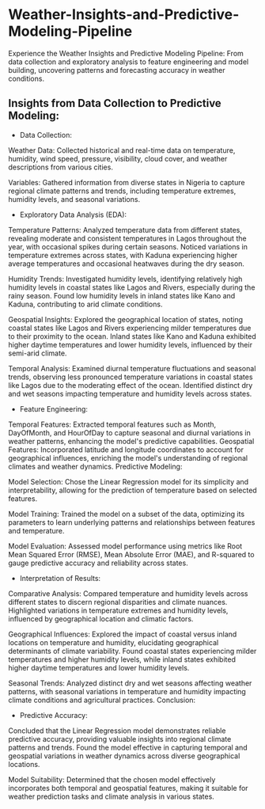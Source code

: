 # Weather-Insights-and-Predictive-Modeling-Pipeline
Experience the Weather Insights and Predictive Modeling Pipeline: From data collection and exploratory analysis to feature engineering and model building, uncovering patterns and forecasting accuracy in weather conditions.
## Insights from Data Collection to Predictive Modeling:

* Data Collection:

Weather Data: Collected historical and real-time data on temperature, humidity, wind speed, pressure, visibility, cloud cover, and weather descriptions from various cities.

Variables: Gathered information from diverse states in Nigeria to capture regional climate patterns and trends, including temperature extremes, humidity levels, and seasonal variations.

* Exploratory Data Analysis (EDA):

Temperature Patterns: Analyzed temperature data from different states, revealing moderate and consistent temperatures in Lagos throughout the year, with occasional spikes during certain seasons. Noticed variations in temperature extremes across states, with Kaduna experiencing higher average temperatures and occasional heatwaves during the dry season.

Humidity Trends: Investigated humidity levels, identifying relatively high humidity levels in coastal states like Lagos and Rivers, especially during the rainy season. Found low humidity levels in inland states like Kano and Kaduna, contributing to arid climate conditions.

Geospatial Insights: Explored the geographical location of states, noting coastal states like Lagos and Rivers experiencing milder temperatures due to their proximity to the ocean. Inland states like Kano and Kaduna exhibited higher daytime temperatures and lower humidity levels, influenced by their semi-arid climate.

Temporal Analysis: Examined diurnal temperature fluctuations and seasonal trends, observing less pronounced temperature variations in coastal states like Lagos due to the moderating effect of the ocean. Identified distinct dry and wet seasons impacting temperature and humidity levels across states.

* Feature Engineering:

Temporal Features: Extracted temporal features such as Month, DayOfMonth, and HourOfDay to capture seasonal and diurnal variations in weather patterns, enhancing the model's predictive capabilities.
Geospatial Features: Incorporated latitude and longitude coordinates to account for geographical influences, enriching the model's understanding of regional climates and weather dynamics.
Predictive Modeling:

Model Selection: Chose the Linear Regression model for its simplicity and interpretability, allowing for the prediction of temperature based on selected features.

Model Training: Trained the model on a subset of the data, optimizing its parameters to learn underlying patterns and relationships between features and temperature.

Model Evaluation: Assessed model performance using metrics like Root Mean Squared Error (RMSE), Mean Absolute Error (MAE), and R-squared to gauge predictive accuracy and reliability across states.

* Interpretation of Results:

Comparative Analysis: Compared temperature and humidity levels across different states to discern regional disparities and climate nuances. Highlighted variations in temperature extremes and humidity levels, influenced by geographical location and climatic factors.

Geographical Influences: Explored the impact of coastal versus inland locations on temperature and humidity, elucidating geographical determinants of climate variability. Found coastal states experiencing milder temperatures and higher humidity levels, while inland states exhibited higher daytime temperatures and lower humidity levels.

Seasonal Trends: Analyzed distinct dry and wet seasons affecting weather patterns, with seasonal variations in temperature and humidity impacting climate conditions and agricultural practices.
Conclusion:

* Predictive Accuracy:

Concluded that the Linear Regression model demonstrates reliable predictive accuracy, providing valuable insights into regional climate patterns and trends. Found the model effective in capturing temporal and geospatial variations in weather dynamics across diverse geographical locations.

Model Suitability: Determined that the chosen model effectively incorporates both temporal and geospatial features, making it suitable for weather prediction tasks and climate analysis in various states.
